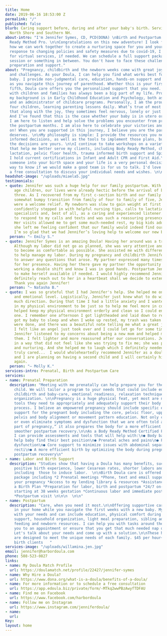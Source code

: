 ```yaml
---
title: Home
date: 2019-06-16 18:53:00 Z
permalink: "/"
published: false
blurb: Caring support before, during and after your baby's birth. Serving Boston,
  North Shore and Southern NH.
about-intro: "I'm Jennifer Symes, CD, PCD(DONA) \nBirth and Postpartum Doula and Body
  Ready Method Pro. \n\nCongratulations on this new adventure! I look forward to discussing
  how we can work together to create a nurturing space for you and your family.\n\nIn
  response to changing policies and safety measures due to covid-19, I am available
  for virtual services, if needed. We can schedule a full support package, a one time
  session or something in between. You don't have to face these challenges without
  preparation and support."
about: "Pregnancy, childbirth and the newborn weeks come with great joy, transitions
  and challenges. As your Doula, I can help you find what works best for you and your
  baby. I provide non-judgmental care, education, hands-on support and encouragement
  as you navigate this journey of parenthood. Whether this is your first baby or your
  fifth, Doula care offers you the personalized support that you need. \n\nWorking
  with children and families has always been a big part of my life. Professionally,
  my background is in Early Childhood Education and Psychology, both as a teacher
  and an administrator of childcare programs. Personally, I am the proud parent of
  four children, learning parenting lessons daily. What’s true of most parents is
  that along with the joy, they sometimes feel nervous, lonely or just plain tired.
  And I’ve found that this is the case whether your baby is in utero or high school.
  I am here to listen and help solve the problems you encounter from pregnancy through
  the postpartum months. I am also here to celebrate your victories and cheer you
  on! When you are supported in this journey, I believe you are the parent your child
  deserves. \n\nMy philosophy is simple: I provide the resources you need to make
  informed decisions, as well as the tools to implement those plans, but ultimately,
  the decisions are yours. \n\nI continue to take workshops on a variety of topics
  that help me better serve my clients, including Body Ready Method, childbirth education,
  lactation, pelvic floor health, trauma informed birth support and Spinning Babies.
  I hold current certifications in Infant and Adult CPR and First Aid.\n\nInviting
  someone into your birth space and your life is a very personal decision. The best
  way to know if we would make a good team is for us to talk. I'd love to schedule
  a free consultation to discuss your individual needs and wishes. \n\n"
headshot-image: "/uploads/miaela5.jpg"
testimonials:
- quote: Jennifer was such a huge help for our family postpartum. With two school
    age children, our lives were already hectic before the arrival of baby number
    three. As I recovered from my first c-section birth and our family navigated the
    somewhat bumpy transition from family of four to family of five, Jennifer’s visits
    were a welcome relief. My newborn was slow to gain weight at first and Jennifer
    confidently stepped in with helpful nursing tips, calls to lactation and other
    specialists and, best of all, as a caring and experienced listener. She was quick
    to respond to my calls and texts and was such a reassuring presence in our home.
    Her visits allowed me to get some much-needed rest, my big kids adore her, and
    she left me feeling confident that our family would indeed find our new normal.
    I’m so glad that we had Jennifer’s loving help to welcome our new baby!
  person: "— Emily S."
- quote: Jennifer Symes is an amazing Doula! Having her around was a tremendous help.
    Although my labor did not go as planned, she was very attentive and helped me
    to become as comfortable as possible. She assisted me with different techniques
    to help manage my labor. During my pregnancy and childbirth Jennifer was available
    to answer any questions that arose. My partner expressed many times being grateful
    for her presence. Having her there gave my partner the opportunity to rest after
    working a double shift and know I was in good hands. Postpartum Jennifer continues
    to make herself available if needed. I would highly recommend Jennifer and would
    definitely reach out to her in a heartbeat shall we decide to extend our family.
    Thank you again Jennifer!
  person: "— Natasha B."
- quote: I was so grateful that I had Jennifer's help. She helped me on a pragmatic
    and emotional level. Logistically, Jennifer just knew what to do without needing
    much direction. During that time I had a little anxiety and I wanted everything
    in my physical environment to be just so to help me feel more in control... Jennifer
    helped keep my physical environment orderly and clean so I could enjoy my little
    one. I remember one afternoon I got lightheaded and laid down to rest. Jennifer
    got my baby to sleep and when I woke up rested, my trash was taken out, my dishes
    were done, and there was a beautiful note telling me what a great job I was doing.
    I felt like an angel just took over and I could let go for some time. Emotionally,
    Jennifer listened to my concerns about being a new mom and helped me to process
    them. I felt lighter and more reassured after our conversations. Jennifer listened
    in a way that did not feel like she was trying to fix me; she was present, accepting,
    and nurturing. And she helped me to laugh which I definitely needed. Jennifer
    truly cared...  I would wholeheartedly recommend Jennifer as a doula. My husband
    and I are planning on having a second child and I will certainly hire Jennifer
    again.
  person: "— Molly K."
services-intro: Prenatal, Birth and Postpartum Care
services:
- name: Prenatal Preparation
  description: "Meeting with me prenatally can help prepare you for the birth of your
    child. We will tailor a program to your needs that could include education about
    childbirth and baby-care, emotional readiness, relaxation techniques or household
    organization. \n\nPregnancy is a huge physical feat, yet most are not given the
    tools they need to appropriately and adequately support their body through this
    process. I believe an empowered pregnancy should include specific education and
    support for the pregnant body including the core, pelvic floor, upper body mobility,
    pelvis and body alignment or movement pattern education. Not only can this minimize
    or even eliminate symptoms and dysfunction that we are often told are “just a\nnormal
    part of pregnancy,” it also prepares the body for a more efficient birth and a
    smoother postpartum recovery.\n\nAs a Body Ready Method Certified Professional,
    I can provide assessments and tools that will help with:\n● Body balancing to
    help baby find their best position\n● Prenatal aches and pains\n● Pelvic floor
    dysfunction\n● Core support to minimize issues with abdominal separation and diastasis
    recti\n● A more efficient birth by optimizing the body during pregnancy\n● A smoother
    postpartum recovery\n"
- name: Labor and Birth Support
  description: "Studies show that having a Doula has many benefits, such as a more
    positive birth experience, lower Cesarean rates, shorter labors and less medications,
    including  those to induce labor.  \n\nBirth Doula care is offered as a $1,800
    package including *2 Prenatal meetings *Phone, text and email support through
    your pregnancy *Access to my lending library & resources *Assistance with writing
    a Birth Plan *Preparation for labor, birth and postpartum *24/7 on-call availability
    starting at 38 weeks gestation *Continuous labor and immediate postpartum support
    *Postpartum visit \n\n\n  \n\n"
- name: Postpartum
  description: "Care, when you need it most.\n\nOffering supportive care for new parents
    in your home while you navigate the first weeks with a new baby. My role varies
    with your needs and can include education, physical comfort during recovery, emotional
    support, household organization, light meal preparation, sibling adjustment, baby
    feeding and newborn resources. I can help you with tasks around the house, accompany
    you to an appointment or ensure that you get that much needed nap or a shower.
    Let's talk about your needs and come up with a solution.\n\nThese hourly visits
    are designed to meet the unique needs of each family. $45 per hour~10% off for
    birth clients   "
services-image: "/uploads/willamina.jen.jpg"
email: jennifer@harbordoula.com
phone: 508-523-0827
links:
- name: My Doula Match Profile
  url: https://doulamatch.net/profile/22427/jennifer-symes
- name: Why Hire a Doula?
  url: https://www.dona.org/what-is-a-doula/benefits-of-a-doula/
- name: For more information or to schedule a free consultation
  url: https://app.edoula.biz/private/form/-MTkq2wwPBzAwyfTDFAU
- name: Find me on Facebook
  url: https://www.facebook.com/harbordoula
- name: Follow me on Instagram
  url: https://www.instagram.com/jenniferdoula/
- name: 
  url: 
Key: 
layout: home
---
```


